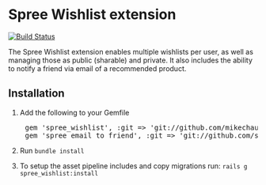 # Spree Wishlist extension

[![Build
Status](https://secure.travis-ci.org/spree/spree_wishlist.png)](http://travis-ci.org/spree/spree_wishlist)

The Spree Wishlist extension enables multiple wishlists per user, as well as managing those
as public (sharable) and private.  It also includes the ability to notify a friend via email
of a recommended product.

## Installation

1. Add the following to your Gemfile

<pre>
    gem 'spree_wishlist', :git => 'git://github.com/mikechau/spree_wishlist.git'
    gem 'spree_email_to_friend', :git => 'git://github.com/spree/spree_email_to_friend.git'
</pre>

2. Run `bundle install`

3. To setup the asset pipeline includes and copy migrations run: `rails g spree_wishlist:install`

